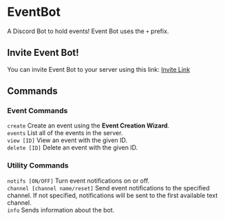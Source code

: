 # EventBot
A Discord Bot to hold events! Event Bot uses the `+` prefix.

## Invite Event Bot!
You can invite Event Bot to your server using this link:
[Invite Link](https://discordapp.com/oauth2/authorize?client_id=511248330425237504&scope=bot&permissions=8)

## Commands

### Event Commands
`create`
Create an event using the **Event Creation Wizard**.<br />
`events`
List all of the events in the server.<br />
`view [ID]`
View an event with the given ID.<br />
`delete [ID]` Delete an event with the given ID. <br />

### Utility Commands
`notifs [ON/OFF]` Turn event notifications on or off. <br />
`channel [channel name/reset]` Send event notifications to the specified channel. If not specified, notifications will be sent to the first available text channel. <br />
`info` Sends information about the bot.
